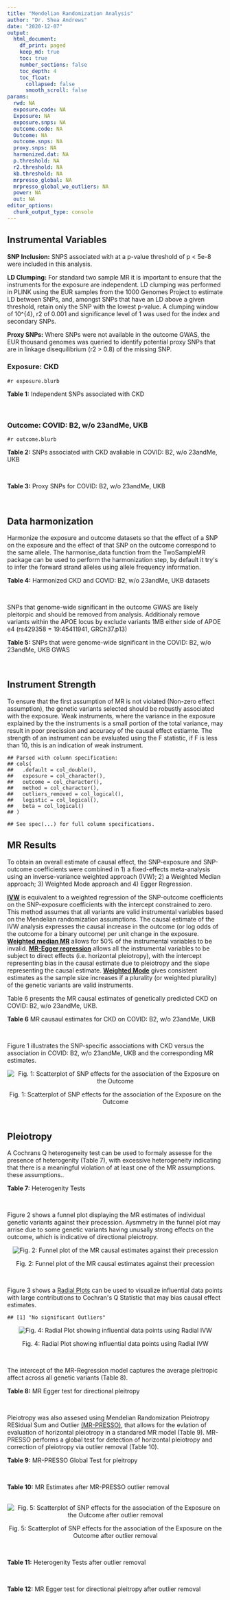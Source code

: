 ```yaml
---
title: "Mendelian Randomization Analysis"
author: "Dr. Shea Andrews"
date: "2020-12-07"
output:
  html_document:
    df_print: paged
    keep_md: true
    toc: true
    number_sections: false
    toc_depth: 4
    toc_float:
      collapsed: false
      smooth_scroll: false
params:
  rwd: NA
  exposure.code: NA
  Exposure: NA
  exposure.snps: NA
  outcome.code: NA
  Outcome: NA
  outcome.snps: NA
  proxy.snps: NA
  harmonized.dat: NA
  p.threshold: NA
  r2.threshold: NA
  kb.threshold: NA
  mrpresso_global: NA
  mrpresso_global_wo_outliers: NA
  power: NA
  out: NA
editor_options:
  chunk_output_type: console
---
```







## Instrumental Variables
**SNP Inclusion:** SNPS associated with at a p-value threshold of p < 5e-8 were included in this analysis.
<br>

**LD Clumping:** For standard two sample MR it is important to ensure that the instruments for the exposure are independent. LD clumping was performed in PLINK using the EUR samples from the 1000 Genomes Project to estimate LD between SNPs, and, amongst SNPs that have an LD above a given threshold, retain only the SNP with the lowest p-value. A clumping window of 10^{4}, r2 of 0.001 and significance level of 1 was used for the index and secondary SNPs.
<br>

**Proxy SNPs:** Where SNPs were not available in the outcome GWAS, the EUR thousand genomes was queried to identify potential proxy SNPs that are in linkage disequilibrium (r2 > 0.8) of the missing SNP.
<br>

### Exposure: CKD
`#r exposure.blurb`
<br>

**Table 1:** Independent SNPs associated with CKD
<div data-pagedtable="false">
  <script data-pagedtable-source type="application/json">
{"columns":[{"label":["SNP"],"name":[1],"type":["chr"],"align":["left"]},{"label":["CHROM"],"name":[2],"type":["dbl"],"align":["right"]},{"label":["POS"],"name":[3],"type":["dbl"],"align":["right"]},{"label":["REF"],"name":[4],"type":["chr"],"align":["left"]},{"label":["ALT"],"name":[5],"type":["chr"],"align":["left"]},{"label":["AF"],"name":[6],"type":["dbl"],"align":["right"]},{"label":["BETA"],"name":[7],"type":["dbl"],"align":["right"]},{"label":["SE"],"name":[8],"type":["dbl"],"align":["right"]},{"label":["Z"],"name":[9],"type":["dbl"],"align":["right"]},{"label":["P"],"name":[10],"type":["dbl"],"align":["right"]},{"label":["N"],"name":[11],"type":["dbl"],"align":["right"]},{"label":["TRAIT"],"name":[12],"type":["chr"],"align":["left"]}],"data":[{"1":"rs2484639","2":"1","3":"243462367","4":"G","5":"A","6":"0.51","7":"-0.0774","8":"0.0092","9":"-8.413043","10":"2.950e-17","11":"438949","12":"CKD"},{"1":"rs13391258","2":"2","3":"73848933","4":"C","5":"T","6":"0.24","7":"-0.0600","8":"0.0108","9":"-5.555556","10":"2.738e-08","11":"444737","12":"CKD"},{"1":"rs2580350","2":"2","3":"121996007","4":"G","5":"A","6":"0.55","7":"0.0550","8":"0.0098","9":"5.612245","10":"1.691e-08","11":"402682","12":"CKD"},{"1":"rs187355703","2":"2","3":"176993583","4":"C","5":"G","6":"0.02","7":"0.1987","8":"0.0312","9":"6.368590","10":"1.801e-10","11":"401575","12":"CKD"},{"1":"rs62300825","2":"4","3":"77205319","4":"G","5":"A","6":"0.20","7":"-0.0949","8":"0.0116","9":"-8.181034","10":"2.629e-16","11":"444622","12":"CKD"},{"1":"rs1458038","2":"4","3":"81164723","4":"C","5":"T","6":"0.31","7":"-0.0590","8":"0.0100","9":"-5.900000","10":"4.206e-09","11":"440290","12":"CKD"},{"1":"rs700221","2":"5","3":"39357175","4":"A","5":"G","6":"0.41","7":"0.0719","8":"0.0098","9":"7.336730","10":"2.192e-13","11":"402682","12":"CKD"},{"1":"rs35716097","2":"5","3":"176806636","4":"C","5":"T","6":"0.32","7":"0.0785","8":"0.0105","9":"7.476190","10":"8.202e-14","11":"402682","12":"CKD"},{"1":"rs881858","2":"6","3":"43806609","4":"G","5":"A","6":"0.70","7":"0.0616","8":"0.0101","9":"6.099010","10":"1.189e-09","11":"439981","12":"CKD"},{"1":"rs9474801","2":"6","3":"54186999","4":"A","5":"G","6":"0.66","7":"-0.0522","8":"0.0096","9":"-5.437500","10":"4.606e-08","11":"444725","12":"CKD"},{"1":"rs12205178","2":"6","3":"160648923","4":"G","5":"A","6":"0.12","7":"0.0931","8":"0.0140","9":"6.650000","10":"3.087e-11","11":"444904","12":"CKD"},{"1":"rs11761603","2":"7","3":"1286912","4":"T","5":"C","6":"0.70","7":"0.0674","8":"0.0119","9":"5.663870","10":"1.352e-08","11":"341496","12":"CKD"},{"1":"rs10224002","2":"7","3":"151415041","4":"A","5":"G","6":"0.28","7":"0.1083","8":"0.0102","9":"10.617600","10":"2.651e-26","11":"440290","12":"CKD"},{"1":"rs4871907","2":"8","3":"23786784","4":"C","5":"A","6":"0.55","7":"-0.0628","8":"0.0097","9":"-6.474227","10":"9.909e-11","11":"402682","12":"CKD"},{"1":"rs1889937","2":"9","3":"71403106","4":"G","5":"A","6":"0.63","7":"-0.0624","8":"0.0100","9":"-6.240000","10":"5.146e-10","11":"388729","12":"CKD"},{"1":"rs7908590","2":"10","3":"952523","4":"C","5":"G","6":"0.07","7":"0.1343","8":"0.0188","9":"7.143620","10":"8.993e-13","11":"402682","12":"CKD"},{"1":"rs3925584","2":"11","3":"30760335","4":"T","5":"C","6":"0.44","7":"-0.0800","8":"0.0092","9":"-8.695650","10":"4.675e-18","11":"440210","12":"CKD"},{"1":"rs77713116","2":"11","3":"65531109","4":"C","5":"G","6":"0.35","7":"0.0752","8":"0.0116","9":"6.482760","10":"1.031e-10","11":"306905","12":"CKD"},{"1":"rs7178881","2":"15","3":"39224897","4":"C","5":"A","6":"0.41","7":"-0.0544","8":"0.0092","9":"-5.913043","10":"4.140e-09","11":"444846","12":"CKD"},{"1":"rs1049518","2":"15","3":"45653367","4":"G","5":"A","6":"0.38","7":"0.0788","8":"0.0094","9":"8.382979","10":"5.422e-17","11":"440290","12":"CKD"},{"1":"rs17730281","2":"15","3":"53907948","4":"G","5":"A","6":"0.23","7":"-0.0869","8":"0.0110","9":"-7.900000","10":"2.677e-15","11":"440290","12":"CKD"},{"1":"rs77924615","2":"16","3":"20392332","4":"G","5":"A","6":"0.20","7":"-0.2237","8":"0.0128","9":"-17.476562","10":"6.383e-69","11":"402682","12":"CKD"},{"1":"rs8096658","2":"18","3":"77156537","4":"C","5":"G","6":"0.49","7":"0.0640","8":"0.0110","9":"5.818180","10":"5.168e-09","11":"353141","12":"CKD"}],"options":{"columns":{"min":{},"max":[10]},"rows":{"min":[10],"max":[10]},"pages":{}}}
  </script>
</div>
<br>

### Outcome: COVID: B2, w/o 23andMe, UKB
`#r outcome.blurb`
<br>

**Table 2:** SNPs associated with CKD avaliable in COVID: B2, w/o 23andMe, UKB
<div data-pagedtable="false">
  <script data-pagedtable-source type="application/json">
{"columns":[{"label":["SNP"],"name":[1],"type":["chr"],"align":["left"]},{"label":["CHROM"],"name":[2],"type":["dbl"],"align":["right"]},{"label":["POS"],"name":[3],"type":["dbl"],"align":["right"]},{"label":["REF"],"name":[4],"type":["chr"],"align":["left"]},{"label":["ALT"],"name":[5],"type":["chr"],"align":["left"]},{"label":["AF"],"name":[6],"type":["dbl"],"align":["right"]},{"label":["BETA"],"name":[7],"type":["dbl"],"align":["right"]},{"label":["SE"],"name":[8],"type":["dbl"],"align":["right"]},{"label":["Z"],"name":[9],"type":["dbl"],"align":["right"]},{"label":["P"],"name":[10],"type":["dbl"],"align":["right"]},{"label":["N"],"name":[11],"type":["dbl"],"align":["right"]},{"label":["TRAIT"],"name":[12],"type":["chr"],"align":["left"]}],"data":[{"1":"rs2484639","2":"1","3":"243462367","4":"G","5":"A","6":"0.52210","7":"-0.0123300","8":"0.032802","9":"-0.37589171","10":"0.70700","11":"533332","12":"COVID:_hospitalized_vs._population__eur_w/o_23andMe__ukbb"},{"1":"rs13391258","2":"2","3":"73848933","4":"C","5":"T","6":"0.23870","7":"-0.0196050","8":"0.030676","9":"-0.63909897","10":"0.52280","11":"543388","12":"COVID:_hospitalized_vs._population__eur_w/o_23andMe__ukbb"},{"1":"rs2580350","2":"2","3":"121996007","4":"G","5":"A","6":"0.55070","7":"-0.0062556","8":"0.032668","9":"-0.19149014","10":"0.84810","11":"533332","12":"COVID:_hospitalized_vs._population__eur_w/o_23andMe__ukbb"},{"1":"rs187355703","2":"2","3":"176993583","4":"C","5":"G","6":"0.02664","7":"0.0139000","8":"0.089737","9":"0.15489709","10":"0.87690","11":"542775","12":"COVID:_hospitalized_vs._population__eur_w/o_23andMe__ukbb"},{"1":"rs1458038","2":"4","3":"81164723","4":"C","5":"T","6":"0.33110","7":"0.0014429","8":"0.028425","9":"0.05076165","10":"0.95950","11":"543388","12":"COVID:_hospitalized_vs._population__eur_w/o_23andMe__ukbb"},{"1":"rs700221","2":"5","3":"39357175","4":"A","5":"G","6":"0.39550","7":"-0.0122160","8":"0.026442","9":"-0.46199229","10":"0.64410","11":"542775","12":"COVID:_hospitalized_vs._population__eur_w/o_23andMe__ukbb"},{"1":"rs35716097","2":"5","3":"176806636","4":"C","5":"T","6":"0.35160","7":"0.0076435","8":"0.027579","9":"0.27714928","10":"0.78170","11":"543388","12":"COVID:_hospitalized_vs._population__eur_w/o_23andMe__ukbb"},{"1":"rs881858","2":"6","3":"43806609","4":"G","5":"A","6":"0.68860","7":"-0.0466790","8":"0.035877","9":"-1.30108426","10":"0.19320","11":"533332","12":"COVID:_hospitalized_vs._population__eur_w/o_23andMe__ukbb"},{"1":"rs9474801","2":"6","3":"54186999","4":"A","5":"G","6":"0.67880","7":"0.0107410","8":"0.027598","9":"0.38919487","10":"0.69710","11":"543388","12":"COVID:_hospitalized_vs._population__eur_w/o_23andMe__ukbb"},{"1":"rs12205178","2":"6","3":"160648923","4":"G","5":"A","6":"0.11590","7":"-0.0420170","8":"0.040886","9":"-1.02766228","10":"0.30410","11":"543388","12":"COVID:_hospitalized_vs._population__eur_w/o_23andMe__ukbb"},{"1":"rs11761603","2":"7","3":"1286912","4":"T","5":"C","6":"0.68030","7":"0.0765410","8":"0.035732","9":"2.14208553","10":"0.03219","11":"533332","12":"COVID:_hospitalized_vs._population__eur_w/o_23andMe__ukbb"},{"1":"rs10224002","2":"7","3":"151415041","4":"A","5":"G","6":"0.25850","7":"-0.0216040","8":"0.028117","9":"-0.76836078","10":"0.44230","11":"543388","12":"COVID:_hospitalized_vs._population__eur_w/o_23andMe__ukbb"},{"1":"rs4871907","2":"8","3":"23786784","4":"C","5":"A","6":"0.51650","7":"-0.0458240","8":"0.036571","9":"-1.25301468","10":"0.21020","11":"530716","12":"COVID:_hospitalized_vs._population__eur_w/o_23andMe__ukbb"},{"1":"rs1889937","2":"9","3":"71403106","4":"G","5":"A","6":"0.65530","7":"0.0222390","8":"0.037669","9":"0.59037936","10":"0.55490","11":"530716","12":"COVID:_hospitalized_vs._population__eur_w/o_23andMe__ukbb"},{"1":"rs7908590","2":"10","3":"952523","4":"C","5":"G","6":"0.05353","7":"-0.0420220","8":"0.050655","9":"-0.82957260","10":"0.40680","11":"268977","12":"COVID:_hospitalized_vs._population__eur_w/o_23andMe__ukbb"},{"1":"rs3925584","2":"11","3":"30760335","4":"T","5":"C","6":"0.44020","7":"-0.0355280","8":"0.025989","9":"-1.36703990","10":"0.17160","11":"543388","12":"COVID:_hospitalized_vs._population__eur_w/o_23andMe__ukbb"},{"1":"rs77713116","2":"11","3":"65531109","4":"C","5":"G","6":"0.43640","7":"-0.0070593","8":"0.036679","9":"-0.19246163","10":"0.84740","11":"256303","12":"COVID:_hospitalized_vs._population__eur_w/o_23andMe__ukbb"},{"1":"rs7178881","2":"15","3":"39224897","4":"C","5":"A","6":"0.39370","7":"-0.0379190","8":"0.026465","9":"-1.43279804","10":"0.15190","11":"543388","12":"COVID:_hospitalized_vs._population__eur_w/o_23andMe__ukbb"},{"1":"rs1049518","2":"15","3":"45653367","4":"G","5":"A","6":"0.38680","7":"0.0834650","8":"0.033521","9":"2.48993168","10":"0.01278","11":"532719","12":"COVID:_hospitalized_vs._population__eur_w/o_23andMe__ukbb"},{"1":"rs17730281","2":"15","3":"53907948","4":"G","5":"A","6":"0.24810","7":"0.0383410","8":"0.031559","9":"1.21489908","10":"0.22440","11":"543388","12":"COVID:_hospitalized_vs._population__eur_w/o_23andMe__ukbb"},{"1":"rs77924615","2":"16","3":"20392332","4":"G","5":"A","6":"0.21160","7":"-0.0031347","8":"0.043146","9":"-0.07265332","10":"0.94210","11":"533332","12":"COVID:_hospitalized_vs._population__eur_w/o_23andMe__ukbb"},{"1":"rs8096658","2":"18","3":"77156537","4":"C","5":"G","6":"0.46770","7":"-0.0371820","8":"0.035794","9":"-1.03877745","10":"0.29890","11":"532719","12":"COVID:_hospitalized_vs._population__eur_w/o_23andMe__ukbb"},{"1":"rs62300825","2":"NA","3":"NA","4":"NA","5":"NA","6":"NA","7":"NA","8":"NA","9":"NA","10":"NA","11":"NA","12":"NA"}],"options":{"columns":{"min":{},"max":[10]},"rows":{"min":[10],"max":[10]},"pages":{}}}
  </script>
</div>
<br>

**Table 3:** Proxy SNPs for COVID: B2, w/o 23andMe, UKB
<div data-pagedtable="false">
  <script data-pagedtable-source type="application/json">
{"columns":[{"label":["target_snp"],"name":[1],"type":["chr"],"align":["left"]},{"label":["proxy_snp"],"name":[2],"type":["chr"],"align":["left"]},{"label":["ld.r2"],"name":[3],"type":["dbl"],"align":["right"]},{"label":["Dprime"],"name":[4],"type":["dbl"],"align":["right"]},{"label":["PHASE"],"name":[5],"type":["chr"],"align":["left"]},{"label":["X12"],"name":[6],"type":["lgl"],"align":["right"]},{"label":["CHROM"],"name":[7],"type":["dbl"],"align":["right"]},{"label":["POS"],"name":[8],"type":["dbl"],"align":["right"]},{"label":["REF.proxy"],"name":[9],"type":["lgl"],"align":["right"]},{"label":["ALT.proxy"],"name":[10],"type":["chr"],"align":["left"]},{"label":["AF"],"name":[11],"type":["dbl"],"align":["right"]},{"label":["BETA"],"name":[12],"type":["dbl"],"align":["right"]},{"label":["SE"],"name":[13],"type":["dbl"],"align":["right"]},{"label":["Z"],"name":[14],"type":["dbl"],"align":["right"]},{"label":["P"],"name":[15],"type":["dbl"],"align":["right"]},{"label":["N"],"name":[16],"type":["dbl"],"align":["right"]},{"label":["TRAIT"],"name":[17],"type":["chr"],"align":["left"]},{"label":["ref"],"name":[18],"type":["chr"],"align":["left"]},{"label":["ref.proxy"],"name":[19],"type":["lgl"],"align":["right"]},{"label":["alt"],"name":[20],"type":["chr"],"align":["left"]},{"label":["alt.proxy"],"name":[21],"type":["chr"],"align":["left"]},{"label":["ALT"],"name":[22],"type":["chr"],"align":["left"]},{"label":["REF"],"name":[23],"type":["chr"],"align":["left"]},{"label":["proxy.outcome"],"name":[24],"type":["lgl"],"align":["right"]}],"data":[{"1":"rs62300825","2":"rs2869881","3":"1","4":"1","5":"AT/GC","6":"NA","7":"4","8":"77205745","9":"TRUE","10":"C","11":"0.7939","12":"-0.031601","13":"0.043723","14":"-0.7227546","15":"0.4698","16":"530714","17":"COVID:_hospitalized_vs._population__eur_w/o_23andMe__ukbb","18":"A","19":"TRUE","20":"G","21":"C","22":"G","23":"A","24":"TRUE"}],"options":{"columns":{"min":{},"max":[10]},"rows":{"min":[10],"max":[10]},"pages":{}}}
  </script>
</div>
<br>

## Data harmonization
Harmonize the exposure and outcome datasets so that the effect of a SNP on the exposure and the effect of that SNP on the outcome correspond to the same allele. The harmonise_data function from the TwoSampleMR package can be used to perform the harmonization step, by default it try's to infer the forward strand alleles using allele frequency information.
<br>

**Table 4:** Harmonized CKD and COVID: B2, w/o 23andMe, UKB datasets
<div data-pagedtable="false">
  <script data-pagedtable-source type="application/json">
{"columns":[{"label":["SNP"],"name":[1],"type":["chr"],"align":["left"]},{"label":["effect_allele.exposure"],"name":[2],"type":["chr"],"align":["left"]},{"label":["other_allele.exposure"],"name":[3],"type":["chr"],"align":["left"]},{"label":["effect_allele.outcome"],"name":[4],"type":["chr"],"align":["left"]},{"label":["other_allele.outcome"],"name":[5],"type":["chr"],"align":["left"]},{"label":["beta.exposure"],"name":[6],"type":["dbl"],"align":["right"]},{"label":["beta.outcome"],"name":[7],"type":["dbl"],"align":["right"]},{"label":["eaf.exposure"],"name":[8],"type":["dbl"],"align":["right"]},{"label":["eaf.outcome"],"name":[9],"type":["dbl"],"align":["right"]},{"label":["remove"],"name":[10],"type":["lgl"],"align":["right"]},{"label":["palindromic"],"name":[11],"type":["lgl"],"align":["right"]},{"label":["ambiguous"],"name":[12],"type":["lgl"],"align":["right"]},{"label":["id.outcome"],"name":[13],"type":["chr"],"align":["left"]},{"label":["chr.outcome"],"name":[14],"type":["dbl"],"align":["right"]},{"label":["pos.outcome"],"name":[15],"type":["dbl"],"align":["right"]},{"label":["se.outcome"],"name":[16],"type":["dbl"],"align":["right"]},{"label":["z.outcome"],"name":[17],"type":["dbl"],"align":["right"]},{"label":["pval.outcome"],"name":[18],"type":["dbl"],"align":["right"]},{"label":["samplesize.outcome"],"name":[19],"type":["dbl"],"align":["right"]},{"label":["outcome"],"name":[20],"type":["chr"],"align":["left"]},{"label":["mr_keep.outcome"],"name":[21],"type":["lgl"],"align":["right"]},{"label":["pval_origin.outcome"],"name":[22],"type":["chr"],"align":["left"]},{"label":["chr.exposure"],"name":[23],"type":["dbl"],"align":["right"]},{"label":["pos.exposure"],"name":[24],"type":["dbl"],"align":["right"]},{"label":["se.exposure"],"name":[25],"type":["dbl"],"align":["right"]},{"label":["z.exposure"],"name":[26],"type":["dbl"],"align":["right"]},{"label":["pval.exposure"],"name":[27],"type":["dbl"],"align":["right"]},{"label":["samplesize.exposure"],"name":[28],"type":["dbl"],"align":["right"]},{"label":["exposure"],"name":[29],"type":["chr"],"align":["left"]},{"label":["mr_keep.exposure"],"name":[30],"type":["lgl"],"align":["right"]},{"label":["pval_origin.exposure"],"name":[31],"type":["chr"],"align":["left"]},{"label":["id.exposure"],"name":[32],"type":["chr"],"align":["left"]},{"label":["action"],"name":[33],"type":["dbl"],"align":["right"]},{"label":["mr_keep"],"name":[34],"type":["lgl"],"align":["right"]},{"label":["pt"],"name":[35],"type":["dbl"],"align":["right"]},{"label":["pleitropy_keep"],"name":[36],"type":["lgl"],"align":["right"]},{"label":["mrpresso_RSSobs"],"name":[37],"type":["lgl"],"align":["right"]},{"label":["mrpresso_pval"],"name":[38],"type":["lgl"],"align":["right"]},{"label":["mrpresso_keep"],"name":[39],"type":["lgl"],"align":["right"]}],"data":[{"1":"rs10224002","2":"G","3":"A","4":"G","5":"A","6":"0.1083","7":"-0.0216040","8":"0.28","9":"0.25850","10":"FALSE","11":"FALSE","12":"FALSE","13":"CLalmS","14":"7","15":"151415041","16":"0.028117","17":"-0.76836078","18":"0.44230","19":"543388","20":"covidhgi2020anaB2v4eurwoukbb","21":"TRUE","22":"reported","23":"7","24":"151415041","25":"0.0102","26":"10.617600","27":"2.651e-26","28":"440290","29":"Wuttke2019ckd","30":"TRUE","31":"reported","32":"wMpU7M","33":"2","34":"TRUE","35":"5e-08","36":"TRUE","37":"NA","38":"NA","39":"TRUE"},{"1":"rs1049518","2":"A","3":"G","4":"A","5":"G","6":"0.0788","7":"0.0834650","8":"0.38","9":"0.38680","10":"FALSE","11":"FALSE","12":"FALSE","13":"CLalmS","14":"15","15":"45653367","16":"0.033521","17":"2.48993168","18":"0.01278","19":"532719","20":"covidhgi2020anaB2v4eurwoukbb","21":"TRUE","22":"reported","23":"15","24":"45653367","25":"0.0094","26":"8.382979","27":"5.422e-17","28":"440290","29":"Wuttke2019ckd","30":"TRUE","31":"reported","32":"wMpU7M","33":"2","34":"TRUE","35":"5e-08","36":"TRUE","37":"NA","38":"NA","39":"TRUE"},{"1":"rs11761603","2":"C","3":"T","4":"C","5":"T","6":"0.0674","7":"0.0765410","8":"0.70","9":"0.68030","10":"FALSE","11":"FALSE","12":"FALSE","13":"CLalmS","14":"7","15":"1286912","16":"0.035732","17":"2.14208553","18":"0.03219","19":"533332","20":"covidhgi2020anaB2v4eurwoukbb","21":"TRUE","22":"reported","23":"7","24":"1286912","25":"0.0119","26":"5.663870","27":"1.352e-08","28":"341496","29":"Wuttke2019ckd","30":"TRUE","31":"reported","32":"wMpU7M","33":"2","34":"TRUE","35":"5e-08","36":"TRUE","37":"NA","38":"NA","39":"TRUE"},{"1":"rs12205178","2":"A","3":"G","4":"A","5":"G","6":"0.0931","7":"-0.0420170","8":"0.12","9":"0.11590","10":"FALSE","11":"FALSE","12":"FALSE","13":"CLalmS","14":"6","15":"160648923","16":"0.040886","17":"-1.02766228","18":"0.30410","19":"543388","20":"covidhgi2020anaB2v4eurwoukbb","21":"TRUE","22":"reported","23":"6","24":"160648923","25":"0.0140","26":"6.650000","27":"3.087e-11","28":"444904","29":"Wuttke2019ckd","30":"TRUE","31":"reported","32":"wMpU7M","33":"2","34":"TRUE","35":"5e-08","36":"TRUE","37":"NA","38":"NA","39":"TRUE"},{"1":"rs13391258","2":"T","3":"C","4":"T","5":"C","6":"-0.0600","7":"-0.0196050","8":"0.24","9":"0.23870","10":"FALSE","11":"FALSE","12":"FALSE","13":"CLalmS","14":"2","15":"73848933","16":"0.030676","17":"-0.63909897","18":"0.52280","19":"543388","20":"covidhgi2020anaB2v4eurwoukbb","21":"TRUE","22":"reported","23":"2","24":"73848933","25":"0.0108","26":"-5.555556","27":"2.738e-08","28":"444737","29":"Wuttke2019ckd","30":"TRUE","31":"reported","32":"wMpU7M","33":"2","34":"TRUE","35":"5e-08","36":"TRUE","37":"NA","38":"NA","39":"TRUE"},{"1":"rs1458038","2":"T","3":"C","4":"T","5":"C","6":"-0.0590","7":"0.0014429","8":"0.31","9":"0.33110","10":"FALSE","11":"FALSE","12":"FALSE","13":"CLalmS","14":"4","15":"81164723","16":"0.028425","17":"0.05076165","18":"0.95950","19":"543388","20":"covidhgi2020anaB2v4eurwoukbb","21":"TRUE","22":"reported","23":"4","24":"81164723","25":"0.0100","26":"-5.900000","27":"4.206e-09","28":"440290","29":"Wuttke2019ckd","30":"TRUE","31":"reported","32":"wMpU7M","33":"2","34":"TRUE","35":"5e-08","36":"TRUE","37":"NA","38":"NA","39":"TRUE"},{"1":"rs17730281","2":"A","3":"G","4":"A","5":"G","6":"-0.0869","7":"0.0383410","8":"0.23","9":"0.24810","10":"FALSE","11":"FALSE","12":"FALSE","13":"CLalmS","14":"15","15":"53907948","16":"0.031559","17":"1.21489908","18":"0.22440","19":"543388","20":"covidhgi2020anaB2v4eurwoukbb","21":"TRUE","22":"reported","23":"15","24":"53907948","25":"0.0110","26":"-7.900000","27":"2.677e-15","28":"440290","29":"Wuttke2019ckd","30":"TRUE","31":"reported","32":"wMpU7M","33":"2","34":"TRUE","35":"5e-08","36":"TRUE","37":"NA","38":"NA","39":"TRUE"},{"1":"rs187355703","2":"G","3":"C","4":"G","5":"C","6":"0.1987","7":"0.0139000","8":"0.02","9":"0.02664","10":"FALSE","11":"TRUE","12":"FALSE","13":"CLalmS","14":"2","15":"176993583","16":"0.089737","17":"0.15489709","18":"0.87690","19":"542775","20":"covidhgi2020anaB2v4eurwoukbb","21":"TRUE","22":"reported","23":"2","24":"176993583","25":"0.0312","26":"6.368590","27":"1.801e-10","28":"401575","29":"Wuttke2019ckd","30":"TRUE","31":"reported","32":"wMpU7M","33":"2","34":"TRUE","35":"5e-08","36":"TRUE","37":"NA","38":"NA","39":"TRUE"},{"1":"rs1889937","2":"A","3":"G","4":"A","5":"G","6":"-0.0624","7":"0.0222390","8":"0.63","9":"0.65530","10":"FALSE","11":"FALSE","12":"FALSE","13":"CLalmS","14":"9","15":"71403106","16":"0.037669","17":"0.59037936","18":"0.55490","19":"530716","20":"covidhgi2020anaB2v4eurwoukbb","21":"TRUE","22":"reported","23":"9","24":"71403106","25":"0.0100","26":"-6.240000","27":"5.146e-10","28":"388729","29":"Wuttke2019ckd","30":"TRUE","31":"reported","32":"wMpU7M","33":"2","34":"TRUE","35":"5e-08","36":"TRUE","37":"NA","38":"NA","39":"TRUE"},{"1":"rs2484639","2":"A","3":"G","4":"A","5":"G","6":"-0.0774","7":"-0.0123300","8":"0.51","9":"0.52210","10":"FALSE","11":"FALSE","12":"FALSE","13":"CLalmS","14":"1","15":"243462367","16":"0.032802","17":"-0.37589171","18":"0.70700","19":"533332","20":"covidhgi2020anaB2v4eurwoukbb","21":"TRUE","22":"reported","23":"1","24":"243462367","25":"0.0092","26":"-8.413043","27":"2.950e-17","28":"438949","29":"Wuttke2019ckd","30":"TRUE","31":"reported","32":"wMpU7M","33":"2","34":"TRUE","35":"5e-08","36":"TRUE","37":"NA","38":"NA","39":"TRUE"},{"1":"rs2580350","2":"A","3":"G","4":"A","5":"G","6":"0.0550","7":"-0.0062556","8":"0.55","9":"0.55070","10":"FALSE","11":"FALSE","12":"FALSE","13":"CLalmS","14":"2","15":"121996007","16":"0.032668","17":"-0.19149014","18":"0.84810","19":"533332","20":"covidhgi2020anaB2v4eurwoukbb","21":"TRUE","22":"reported","23":"2","24":"121996007","25":"0.0098","26":"5.612245","27":"1.691e-08","28":"402682","29":"Wuttke2019ckd","30":"TRUE","31":"reported","32":"wMpU7M","33":"2","34":"TRUE","35":"5e-08","36":"TRUE","37":"NA","38":"NA","39":"TRUE"},{"1":"rs35716097","2":"T","3":"C","4":"T","5":"C","6":"0.0785","7":"0.0076435","8":"0.32","9":"0.35160","10":"FALSE","11":"FALSE","12":"FALSE","13":"CLalmS","14":"5","15":"176806636","16":"0.027579","17":"0.27714928","18":"0.78170","19":"543388","20":"covidhgi2020anaB2v4eurwoukbb","21":"TRUE","22":"reported","23":"5","24":"176806636","25":"0.0105","26":"7.476190","27":"8.202e-14","28":"402682","29":"Wuttke2019ckd","30":"TRUE","31":"reported","32":"wMpU7M","33":"2","34":"TRUE","35":"5e-08","36":"TRUE","37":"NA","38":"NA","39":"TRUE"},{"1":"rs3925584","2":"C","3":"T","4":"C","5":"T","6":"-0.0800","7":"-0.0355280","8":"0.44","9":"0.44020","10":"FALSE","11":"FALSE","12":"FALSE","13":"CLalmS","14":"11","15":"30760335","16":"0.025989","17":"-1.36703990","18":"0.17160","19":"543388","20":"covidhgi2020anaB2v4eurwoukbb","21":"TRUE","22":"reported","23":"11","24":"30760335","25":"0.0092","26":"-8.695650","27":"4.675e-18","28":"440210","29":"Wuttke2019ckd","30":"TRUE","31":"reported","32":"wMpU7M","33":"2","34":"TRUE","35":"5e-08","36":"TRUE","37":"NA","38":"NA","39":"TRUE"},{"1":"rs4871907","2":"A","3":"C","4":"A","5":"C","6":"-0.0628","7":"-0.0458240","8":"0.55","9":"0.51650","10":"FALSE","11":"FALSE","12":"FALSE","13":"CLalmS","14":"8","15":"23786784","16":"0.036571","17":"-1.25301468","18":"0.21020","19":"530716","20":"covidhgi2020anaB2v4eurwoukbb","21":"TRUE","22":"reported","23":"8","24":"23786784","25":"0.0097","26":"-6.474227","27":"9.909e-11","28":"402682","29":"Wuttke2019ckd","30":"TRUE","31":"reported","32":"wMpU7M","33":"2","34":"TRUE","35":"5e-08","36":"TRUE","37":"NA","38":"NA","39":"TRUE"},{"1":"rs62300825","2":"A","3":"G","4":"A","5":"G","6":"-0.0949","7":"0.0316010","8":"0.20","9":"0.20610","10":"FALSE","11":"FALSE","12":"FALSE","13":"CLalmS","14":"4","15":"77205745","16":"0.043723","17":"-0.72275461","18":"0.46980","19":"530714","20":"covidhgi2020anaB2v4eurwoukbb","21":"TRUE","22":"reported","23":"4","24":"77205319","25":"0.0116","26":"-8.181034","27":"2.629e-16","28":"444622","29":"Wuttke2019ckd","30":"TRUE","31":"reported","32":"wMpU7M","33":"2","34":"TRUE","35":"5e-08","36":"TRUE","37":"NA","38":"NA","39":"TRUE"},{"1":"rs700221","2":"G","3":"A","4":"G","5":"A","6":"0.0719","7":"-0.0122160","8":"0.41","9":"0.39550","10":"FALSE","11":"FALSE","12":"FALSE","13":"CLalmS","14":"5","15":"39357175","16":"0.026442","17":"-0.46199229","18":"0.64410","19":"542775","20":"covidhgi2020anaB2v4eurwoukbb","21":"TRUE","22":"reported","23":"5","24":"39357175","25":"0.0098","26":"7.336730","27":"2.192e-13","28":"402682","29":"Wuttke2019ckd","30":"TRUE","31":"reported","32":"wMpU7M","33":"2","34":"TRUE","35":"5e-08","36":"TRUE","37":"NA","38":"NA","39":"TRUE"},{"1":"rs7178881","2":"A","3":"C","4":"A","5":"C","6":"-0.0544","7":"-0.0379190","8":"0.41","9":"0.39370","10":"FALSE","11":"FALSE","12":"FALSE","13":"CLalmS","14":"15","15":"39224897","16":"0.026465","17":"-1.43279804","18":"0.15190","19":"543388","20":"covidhgi2020anaB2v4eurwoukbb","21":"TRUE","22":"reported","23":"15","24":"39224897","25":"0.0092","26":"-5.913043","27":"4.140e-09","28":"444846","29":"Wuttke2019ckd","30":"TRUE","31":"reported","32":"wMpU7M","33":"2","34":"TRUE","35":"5e-08","36":"TRUE","37":"NA","38":"NA","39":"TRUE"},{"1":"rs77713116","2":"G","3":"C","4":"G","5":"C","6":"0.0752","7":"-0.0070593","8":"0.35","9":"0.43640","10":"FALSE","11":"TRUE","12":"TRUE","13":"CLalmS","14":"11","15":"65531109","16":"0.036679","17":"-0.19246163","18":"0.84740","19":"256303","20":"covidhgi2020anaB2v4eurwoukbb","21":"TRUE","22":"reported","23":"11","24":"65531109","25":"0.0116","26":"6.482760","27":"1.031e-10","28":"306905","29":"Wuttke2019ckd","30":"TRUE","31":"reported","32":"wMpU7M","33":"2","34":"FALSE","35":"5e-08","36":"TRUE","37":"NA","38":"NA","39":"NA"},{"1":"rs77924615","2":"A","3":"G","4":"A","5":"G","6":"-0.2237","7":"-0.0031347","8":"0.20","9":"0.21160","10":"FALSE","11":"FALSE","12":"FALSE","13":"CLalmS","14":"16","15":"20392332","16":"0.043146","17":"-0.07265332","18":"0.94210","19":"533332","20":"covidhgi2020anaB2v4eurwoukbb","21":"TRUE","22":"reported","23":"16","24":"20392332","25":"0.0128","26":"-17.476562","27":"6.383e-69","28":"402682","29":"Wuttke2019ckd","30":"TRUE","31":"reported","32":"wMpU7M","33":"2","34":"TRUE","35":"5e-08","36":"TRUE","37":"NA","38":"NA","39":"TRUE"},{"1":"rs7908590","2":"G","3":"C","4":"G","5":"C","6":"0.1343","7":"-0.0420220","8":"0.07","9":"0.05353","10":"FALSE","11":"TRUE","12":"FALSE","13":"CLalmS","14":"10","15":"952523","16":"0.050655","17":"-0.82957260","18":"0.40680","19":"268977","20":"covidhgi2020anaB2v4eurwoukbb","21":"TRUE","22":"reported","23":"10","24":"952523","25":"0.0188","26":"7.143620","27":"8.993e-13","28":"402682","29":"Wuttke2019ckd","30":"TRUE","31":"reported","32":"wMpU7M","33":"2","34":"TRUE","35":"5e-08","36":"TRUE","37":"NA","38":"NA","39":"TRUE"},{"1":"rs8096658","2":"G","3":"C","4":"G","5":"C","6":"0.0640","7":"-0.0371820","8":"0.49","9":"0.46770","10":"FALSE","11":"TRUE","12":"TRUE","13":"CLalmS","14":"18","15":"77156537","16":"0.035794","17":"-1.03877745","18":"0.29890","19":"532719","20":"covidhgi2020anaB2v4eurwoukbb","21":"TRUE","22":"reported","23":"18","24":"77156537","25":"0.0110","26":"5.818180","27":"5.168e-09","28":"353141","29":"Wuttke2019ckd","30":"TRUE","31":"reported","32":"wMpU7M","33":"2","34":"FALSE","35":"5e-08","36":"TRUE","37":"NA","38":"NA","39":"NA"},{"1":"rs881858","2":"A","3":"G","4":"A","5":"G","6":"0.0616","7":"-0.0466790","8":"0.70","9":"0.68860","10":"FALSE","11":"FALSE","12":"FALSE","13":"CLalmS","14":"6","15":"43806609","16":"0.035877","17":"-1.30108426","18":"0.19320","19":"533332","20":"covidhgi2020anaB2v4eurwoukbb","21":"TRUE","22":"reported","23":"6","24":"43806609","25":"0.0101","26":"6.099010","27":"1.189e-09","28":"439981","29":"Wuttke2019ckd","30":"TRUE","31":"reported","32":"wMpU7M","33":"2","34":"TRUE","35":"5e-08","36":"TRUE","37":"NA","38":"NA","39":"TRUE"},{"1":"rs9474801","2":"G","3":"A","4":"G","5":"A","6":"-0.0522","7":"0.0107410","8":"0.66","9":"0.67880","10":"FALSE","11":"FALSE","12":"FALSE","13":"CLalmS","14":"6","15":"54186999","16":"0.027598","17":"0.38919487","18":"0.69710","19":"543388","20":"covidhgi2020anaB2v4eurwoukbb","21":"TRUE","22":"reported","23":"6","24":"54186999","25":"0.0096","26":"-5.437500","27":"4.606e-08","28":"444725","29":"Wuttke2019ckd","30":"TRUE","31":"reported","32":"wMpU7M","33":"2","34":"TRUE","35":"5e-08","36":"TRUE","37":"NA","38":"NA","39":"TRUE"}],"options":{"columns":{"min":{},"max":[10]},"rows":{"min":[10],"max":[10]},"pages":{}}}
  </script>
</div>
<br>

SNPs that genome-wide significant in the outcome GWAS are likely pleitorpic and should be removed from analysis. Additionaly remove variants within the APOE locus by exclude variants 1MB either side of APOE e4 (rs429358 = 19:45411941, GRCh37.p13)
<br>


**Table 5:** SNPs that were genome-wide significant in the COVID: B2, w/o 23andMe, UKB GWAS
<div data-pagedtable="false">
  <script data-pagedtable-source type="application/json">
{"columns":[{"label":["SNP"],"name":[1],"type":["chr"],"align":["left"]},{"label":["chr.outcome"],"name":[2],"type":["dbl"],"align":["right"]},{"label":["pos.outcome"],"name":[3],"type":["dbl"],"align":["right"]},{"label":["pval.exposure"],"name":[4],"type":["dbl"],"align":["right"]},{"label":["pval.outcome"],"name":[5],"type":["dbl"],"align":["right"]}],"data":[],"options":{"columns":{"min":{},"max":[10]},"rows":{"min":[10],"max":[10]},"pages":{}}}
  </script>
</div>
<br>


## Instrument Strength
To ensure that the first assumption of MR is not violated (Non-zero effect assumption), the genetic variants selected should be robustly associated with the exposure. Weak instruments, where the variance in the exposure explained by the the instruments is a small portion of the total variance, may result in poor precission and accuracy of the causal effect estiamte. The strength of an instrument can be evaluated using the F statistic, if F is less than 10, this is an indication of weak instrument.


```
## Parsed with column specification:
## cols(
##   .default = col_double(),
##   exposure = col_character(),
##   outcome = col_character(),
##   method = col_character(),
##   outliers_removed = col_logical(),
##   logistic = col_logical(),
##   beta = col_logical()
## )
```

```
## See spec(...) for full column specifications.
```

<div data-pagedtable="false">
  <script data-pagedtable-source type="application/json">
{"columns":[{"label":["outliers_removed"],"name":[1],"type":["lgl"],"align":["right"]},{"label":["pve.exposure"],"name":[2],"type":["dbl"],"align":["right"]},{"label":["F"],"name":[3],"type":["dbl"],"align":["right"]},{"label":["Alpha"],"name":[4],"type":["dbl"],"align":["right"]},{"label":["NCP"],"name":[5],"type":["dbl"],"align":["right"]},{"label":["Power"],"name":[6],"type":["dbl"],"align":["right"]}],"data":[{"1":"FALSE","2":"0.002009367","3":"63.23104","4":"0.05","5":"0.415762","6":"0.09882367"}],"options":{"columns":{"min":{},"max":[10]},"rows":{"min":[10],"max":[10]},"pages":{}}}
  </script>
</div>

##  MR Results
To obtain an overall estimate of causal effect, the SNP-exposure and SNP-outcome coefficients were combined in 1) a fixed-effects meta-analysis using an inverse-variance weighted approach (IVW); 2) a Weighted Median approach; 3) Weighted Mode approach and 4) Egger Regression.


[**IVW**](https://doi.org/10.1002/gepi.21758) is equivalent to a weighted regression of the SNP-outcome coefficients on the SNP-exposure coefficients with the intercept constrained to zero. This method assumes that all variants are valid instrumental variables based on the Mendelian randomization assumptions. The causal estimate of the IVW analysis expresses the causal increase in the outcome (or log odds of the outcome for a binary outcome) per unit change in the exposure. [**Weighted median MR**](https://doi.org/10.1002/gepi.21965) allows for 50% of the instrumental variables to be invalid. [**MR-Egger regression**](https://doi.org/10.1093/ije/dyw220) allows all the instrumental variables to be subject to direct effects (i.e. horizontal pleiotropy), with the intercept representing bias in the causal estimate due to pleiotropy and the slope representing the causal estimate. [**Weighted Mode**](https://doi.org/10.1093/ije/dyx102) gives consistent estimates as the sample size increases if a plurality (or weighted plurality) of the genetic variants are valid instruments.
<br>



Table 6 presents the MR causal estimates of genetically predicted CKD on COVID: B2, w/o 23andMe, UKB.
<br>

**Table 6** MR causaul estimates for CKD on COVID: B2, w/o 23andMe, UKB
<div data-pagedtable="false">
  <script data-pagedtable-source type="application/json">
{"columns":[{"label":["id.exposure"],"name":[1],"type":["chr"],"align":["left"]},{"label":["id.outcome"],"name":[2],"type":["chr"],"align":["left"]},{"label":["outcome"],"name":[3],"type":["fctr"],"align":["left"]},{"label":["exposure"],"name":[4],"type":["fctr"],"align":["left"]},{"label":["method"],"name":[5],"type":["fctr"],"align":["left"]},{"label":["nsnp"],"name":[6],"type":["int"],"align":["right"]},{"label":["b"],"name":[7],"type":["dbl"],"align":["right"]},{"label":["se"],"name":[8],"type":["dbl"],"align":["right"]},{"label":["pval"],"name":[9],"type":["dbl"],"align":["right"]}],"data":[{"1":"wMpU7M","2":"CLalmS","3":"covidhgi2020anaB2v4eurwoukbb","4":"Wuttke2019ckd","5":"Inverse variance weighted (fixed effects)","6":"21","7":"0.034735377","8":"0.08507547","9":"0.6830615"},{"1":"wMpU7M","2":"CLalmS","3":"covidhgi2020anaB2v4eurwoukbb","4":"Wuttke2019ckd","5":"Weighted median","6":"21","7":"-0.005534897","8":"0.12435102","9":"0.9644977"},{"1":"wMpU7M","2":"CLalmS","3":"covidhgi2020anaB2v4eurwoukbb","4":"Wuttke2019ckd","5":"Weighted mode","6":"21","7":"-0.086635914","8":"0.15539923","9":"0.5833688"},{"1":"wMpU7M","2":"CLalmS","3":"covidhgi2020anaB2v4eurwoukbb","4":"Wuttke2019ckd","5":"MR Egger","6":"21","7":"-0.176587818","8":"0.24574218","9":"0.4811381"}],"options":{"columns":{"min":{},"max":[10]},"rows":{"min":[10],"max":[10]},"pages":{}}}
  </script>
</div>
<br>

Figure 1 illustrates the SNP-specific associations with CKD versus the association in COVID: B2, w/o 23andMe, UKB and the corresponding MR estimates.
<br>

<div class="figure" style="text-align: center">
<img src="/sc/arion/projects/LOAD/shea/Projects/MRcovid/results/MRcovideurwoukbb/Wuttke2019ckd/covidhgi2020anaB2v4eurwoukbb/Wuttke2019ckd_5e-8_covidhgi2020anaB2v4eurwoukbb_MR_Analaysis_files/figure-html/scatter_plot-1.png" alt="Fig. 1: Scatterplot of SNP effects for the association of the Exposure on the Outcome"  />
<p class="caption">Fig. 1: Scatterplot of SNP effects for the association of the Exposure on the Outcome</p>
</div>
<br>


## Pleiotropy
A Cochrans Q heterogeneity test can be used to formaly assesse for the presence of heterogenity (Table 7), with excessive heterogeneity indicating that there is a meaningful violation of at least one of the MR assumptions.
these assumptions..
<br>

**Table 7:** Heterogenity Tests
<div data-pagedtable="false">
  <script data-pagedtable-source type="application/json">
{"columns":[{"label":["id.exposure"],"name":[1],"type":["chr"],"align":["left"]},{"label":["id.outcome"],"name":[2],"type":["chr"],"align":["left"]},{"label":["outcome"],"name":[3],"type":["fctr"],"align":["left"]},{"label":["exposure"],"name":[4],"type":["fctr"],"align":["left"]},{"label":["method"],"name":[5],"type":["fctr"],"align":["left"]},{"label":["Q"],"name":[6],"type":["dbl"],"align":["right"]},{"label":["Q_df"],"name":[7],"type":["dbl"],"align":["right"]},{"label":["Q_pval"],"name":[8],"type":["dbl"],"align":["right"]}],"data":[{"1":"wMpU7M","2":"CLalmS","3":"covidhgi2020anaB2v4eurwoukbb","4":"Wuttke2019ckd","5":"MR Egger","6":"22.52577","7":"19","8":"0.2588755"},{"1":"wMpU7M","2":"CLalmS","3":"covidhgi2020anaB2v4eurwoukbb","4":"Wuttke2019ckd","5":"Inverse variance weighted","6":"23.54771","7":"20","8":"0.2627075"}],"options":{"columns":{"min":{},"max":[10]},"rows":{"min":[10],"max":[10]},"pages":{}}}
  </script>
</div>
<br>

Figure 2 shows a funnel plot displaying the MR estimates of individual genetic variants against their precession. Aysmmetry in the funnel plot may arrise due to some genetic variants having unusally strong effects on the outcome, which is indicative of directional pleiotropy.
<br>

<div class="figure" style="text-align: center">
<img src="/sc/arion/projects/LOAD/shea/Projects/MRcovid/results/MRcovideurwoukbb/Wuttke2019ckd/covidhgi2020anaB2v4eurwoukbb/Wuttke2019ckd_5e-8_covidhgi2020anaB2v4eurwoukbb_MR_Analaysis_files/figure-html/funnel_plot-1.png" alt="Fig. 2: Funnel plot of the MR causal estimates against their precession"  />
<p class="caption">Fig. 2: Funnel plot of the MR causal estimates against their precession</p>
</div>
<br>

Figure 3 shows a [Radial Plots](https://github.com/WSpiller/RadialMR) can be used to visualize influential data points with large contributions to Cochran's Q Statistic that may bias causal effect estimates.




```
## [1] "No significant Outliers"
```

<div class="figure" style="text-align: center">
<img src="/sc/arion/projects/LOAD/shea/Projects/MRcovid/results/MRcovideurwoukbb/Wuttke2019ckd/covidhgi2020anaB2v4eurwoukbb/Wuttke2019ckd_5e-8_covidhgi2020anaB2v4eurwoukbb_MR_Analaysis_files/figure-html/Radial_Plot-1.png" alt="Fig. 4: Radial Plot showing influential data points using Radial IVW"  />
<p class="caption">Fig. 4: Radial Plot showing influential data points using Radial IVW</p>
</div>
<br>

The intercept of the MR-Regression model captures the average pleitropic affect across all genetic variants (Table 8).
<br>

**Table 8:** MR Egger test for directional pleitropy
<div data-pagedtable="false">
  <script data-pagedtable-source type="application/json">
{"columns":[{"label":["id.exposure"],"name":[1],"type":["chr"],"align":["left"]},{"label":["id.outcome"],"name":[2],"type":["chr"],"align":["left"]},{"label":["outcome"],"name":[3],"type":["fctr"],"align":["left"]},{"label":["exposure"],"name":[4],"type":["fctr"],"align":["left"]},{"label":["egger_intercept"],"name":[5],"type":["dbl"],"align":["right"]},{"label":["se"],"name":[6],"type":["dbl"],"align":["right"]},{"label":["pval"],"name":[7],"type":["dbl"],"align":["right"]}],"data":[{"1":"wMpU7M","2":"CLalmS","3":"covidhgi2020anaB2v4eurwoukbb","4":"Wuttke2019ckd","5":"0.01921602","6":"0.0206974","7":"0.3648318"}],"options":{"columns":{"min":{},"max":[10]},"rows":{"min":[10],"max":[10]},"pages":{}}}
  </script>
</div>
<br>

Pleiotropy was also assesed using Mendelian Randomization Pleiotropy RESidual Sum and Outlier [(MR-PRESSO)](https://doi.org/10.1038/s41588-018-0099-7), that allows for the evlation of evaluation of horizontal pleiotropy in a standared MR model (Table 9). MR-PRESSO performs a global test for detection of horizontal pleiotropy and correction of pleiotropy via outlier removal (Table 10).
<br>

**Table 9:** MR-PRESSO Global Test for pleitropy
<div data-pagedtable="false">
  <script data-pagedtable-source type="application/json">
{"columns":[{"label":["id.exposure"],"name":[1],"type":["chr"],"align":["left"]},{"label":["id.outcome"],"name":[2],"type":["chr"],"align":["left"]},{"label":["outcome"],"name":[3],"type":["chr"],"align":["left"]},{"label":["exposure"],"name":[4],"type":["chr"],"align":["left"]},{"label":["pt"],"name":[5],"type":["dbl"],"align":["right"]},{"label":["outliers_removed"],"name":[6],"type":["lgl"],"align":["right"]},{"label":["n_outliers"],"name":[7],"type":["dbl"],"align":["right"]},{"label":["RSSobs"],"name":[8],"type":["dbl"],"align":["right"]},{"label":["pval"],"name":[9],"type":["dbl"],"align":["right"]}],"data":[{"1":"wMpU7M","2":"CLalmS","3":"covidhgi2020anaB2v4eurwoukbb","4":"Wuttke2019ckd","5":"5e-08","6":"FALSE","7":"0","8":"25.53219","9":"0.2815"}],"options":{"columns":{"min":{},"max":[10]},"rows":{"min":[10],"max":[10]},"pages":{}}}
  </script>
</div>
<br>


**Table 10:** MR Estimates after MR-PRESSO outlier removal
<div data-pagedtable="false">
  <script data-pagedtable-source type="application/json">
{"columns":[{"label":["id.exposure"],"name":[1],"type":["chr"],"align":["left"]},{"label":["id.outcome"],"name":[2],"type":["chr"],"align":["left"]},{"label":["outcome"],"name":[3],"type":["fctr"],"align":["left"]},{"label":["exposure"],"name":[4],"type":["fctr"],"align":["left"]},{"label":["method"],"name":[5],"type":["fctr"],"align":["left"]},{"label":["nsnp"],"name":[6],"type":["int"],"align":["right"]},{"label":["b"],"name":[7],"type":["dbl"],"align":["right"]},{"label":["se"],"name":[8],"type":["dbl"],"align":["right"]},{"label":["pval"],"name":[9],"type":["dbl"],"align":["right"]}],"data":[{"1":"wMpU7M","2":"CLalmS","3":"covidhgi2020anaB2v4eurwoukbb","4":"Wuttke2019ckd","5":"Inverse variance weighted (fixed effects)","6":"21","7":"0.034735377","8":"0.08507547","9":"0.6830615"},{"1":"wMpU7M","2":"CLalmS","3":"covidhgi2020anaB2v4eurwoukbb","4":"Wuttke2019ckd","5":"Weighted median","6":"21","7":"-0.005534897","8":"0.12744641","9":"0.9653594"},{"1":"wMpU7M","2":"CLalmS","3":"covidhgi2020anaB2v4eurwoukbb","4":"Wuttke2019ckd","5":"Weighted mode","6":"21","7":"-0.086635914","8":"0.15611054","9":"0.5850725"},{"1":"wMpU7M","2":"CLalmS","3":"covidhgi2020anaB2v4eurwoukbb","4":"Wuttke2019ckd","5":"MR Egger","6":"21","7":"-0.176587818","8":"0.24574218","9":"0.4811381"}],"options":{"columns":{"min":{},"max":[10]},"rows":{"min":[10],"max":[10]},"pages":{}}}
  </script>
</div>
<br>

<div class="figure" style="text-align: center">
<img src="/sc/arion/projects/LOAD/shea/Projects/MRcovid/results/MRcovideurwoukbb/Wuttke2019ckd/covidhgi2020anaB2v4eurwoukbb/Wuttke2019ckd_5e-8_covidhgi2020anaB2v4eurwoukbb_MR_Analaysis_files/figure-html/scatter_plot_outlier-1.png" alt="Fig. 5: Scatterplot of SNP effects for the association of the Exposure on the Outcome after outlier removal"  />
<p class="caption">Fig. 5: Scatterplot of SNP effects for the association of the Exposure on the Outcome after outlier removal</p>
</div>
<br>

**Table 11:** Heterogenity Tests after outlier removal
<div data-pagedtable="false">
  <script data-pagedtable-source type="application/json">
{"columns":[{"label":["id.exposure"],"name":[1],"type":["chr"],"align":["left"]},{"label":["id.outcome"],"name":[2],"type":["chr"],"align":["left"]},{"label":["outcome"],"name":[3],"type":["fctr"],"align":["left"]},{"label":["exposure"],"name":[4],"type":["fctr"],"align":["left"]},{"label":["method"],"name":[5],"type":["fctr"],"align":["left"]},{"label":["Q"],"name":[6],"type":["dbl"],"align":["right"]},{"label":["Q_df"],"name":[7],"type":["dbl"],"align":["right"]},{"label":["Q_pval"],"name":[8],"type":["dbl"],"align":["right"]}],"data":[{"1":"wMpU7M","2":"CLalmS","3":"covidhgi2020anaB2v4eurwoukbb","4":"Wuttke2019ckd","5":"MR Egger","6":"22.52577","7":"19","8":"0.2588755"},{"1":"wMpU7M","2":"CLalmS","3":"covidhgi2020anaB2v4eurwoukbb","4":"Wuttke2019ckd","5":"Inverse variance weighted","6":"23.54771","7":"20","8":"0.2627075"}],"options":{"columns":{"min":{},"max":[10]},"rows":{"min":[10],"max":[10]},"pages":{}}}
  </script>
</div>
<br>

**Table 12:** MR Egger test for directional pleitropy after outlier removal
<div data-pagedtable="false">
  <script data-pagedtable-source type="application/json">
{"columns":[{"label":["id.exposure"],"name":[1],"type":["chr"],"align":["left"]},{"label":["id.outcome"],"name":[2],"type":["chr"],"align":["left"]},{"label":["outcome"],"name":[3],"type":["fctr"],"align":["left"]},{"label":["exposure"],"name":[4],"type":["fctr"],"align":["left"]},{"label":["egger_intercept"],"name":[5],"type":["dbl"],"align":["right"]},{"label":["se"],"name":[6],"type":["dbl"],"align":["right"]},{"label":["pval"],"name":[7],"type":["dbl"],"align":["right"]}],"data":[{"1":"wMpU7M","2":"CLalmS","3":"covidhgi2020anaB2v4eurwoukbb","4":"Wuttke2019ckd","5":"0.01921602","6":"0.0206974","7":"0.3648318"}],"options":{"columns":{"min":{},"max":[10]},"rows":{"min":[10],"max":[10]},"pages":{}}}
  </script>
</div>
<br>
